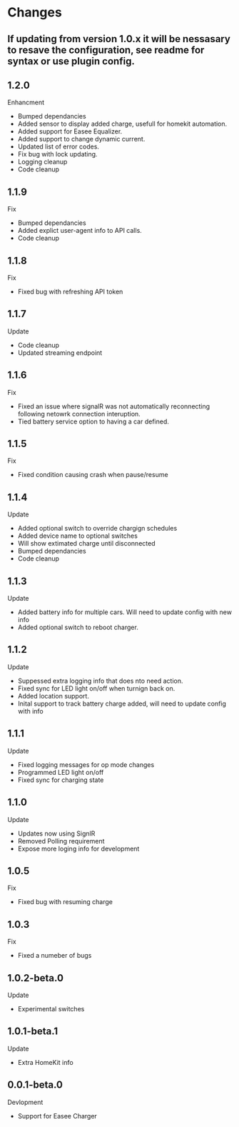 # Changes

## If updating from version 1.0.x it will be nessasary to resave the configuration, see readme for syntax or use plugin config.

## 1.2.0
Enhancment
- Bumped dependancies
-	Added sensor to display added charge, usefull for homekit automation.
- Added support for Easee Equalizer.
- Added support to change dynamic current.
- Updated list of error codes.
- Fix bug with lock updating.
-	Logging cleanup
-	Code cleanup

## 1.1.9
Fix
- Bumped dependancies
-	Added explict user-agent info to API calls.
-	Code cleanup

## 1.1.8
Fix
- Fixed bug with refreshing API token

## 1.1.7
Update
- Code cleanup
-	Updated streaming endpoint

## 1.1.6
Fix
- Fixed an issue where signalR was not automatically reconnecting following netowrk connection interuption.
-	Tied battery service option to having a car defined.

## 1.1.5
Fix
- Fixed condition causing crash when pause/resume

## 1.1.4
Update
- Added optional switch to override chargign schedules
- Added device name to optional switches
- Will show extimated charge until disconnected
- Bumped dependancies
- Code cleanup

## 1.1.3
Update
-	Added battery info for multiple cars. Will need to update config with new info
- Added optional switch to reboot charger.

## 1.1.2
Update
- Suppessed extra logging info that does nto need action.
-	Fixed sync for LED light on/off when turnign back on.
- Added location support.
- Inital support to track battery charge added, will need to update config with info

## 1.1.1
Update
- Fixed logging messages for op mode changes
-	Programmed LED light on/off
- Fixed sync for charging state

## 1.1.0
Update
- Updates now using SignlR
- Removed Polling requirement
- Expose more loging info for development

## 1.0.5
Fix
- Fixed bug with resuming charge

## 1.0.3
Fix
- Fixed a numeber of bugs

## 1.0.2-beta.0
Update
- Experimental switches

## 1.0.1-beta.1
Update
- Extra HomeKit info

## 0.0.1-beta.0
Devlopment
- Support for Easee Charger

